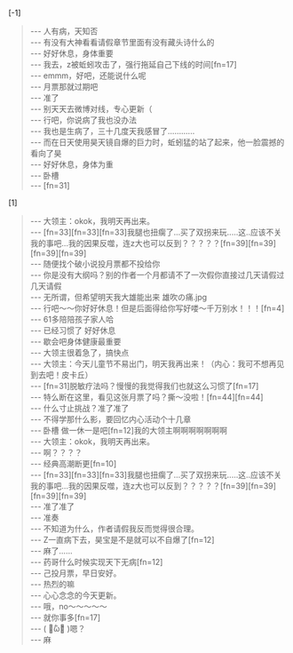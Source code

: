 
[-1] 
>--- 人有病，天知否<br>
>--- 有没有大神看看请假章节里面有没有藏头诗什么的<br>
>--- 好好休息，身体重要<br>
>--- 我去，z被蚯蚓攻击了，强行拖延自己下线的时间[fn=17]<br>
>--- emmm，好吧，还能说什么呢<br>
>--- 月票那就过期吧<br>
>--- 准了<br>
>--- 别天天去微博对线，专心更新（<br>
>--- 行吧，你说病了我也没办法<br>
>--- 我也是生病了，三十几度天我感冒了............<br>
>--- 而在日天使用昊天镜自爆的巨力时，蚯蚓猛的站了起来，他一脸震撼的看向了昊<br>
>--- 好好休息，身体为重<br>
>--- 卧槽<br>
>--- [fn=31]<br>

[1] 
>--- 大领主：okok，我明天再出来。<br>
>--- [fn=33][fn=33][fn=33]我腿也扭瘸了...买了双拐来玩.....这..应该不关我的事吧...我的因果反噬，连z大也可以反到？？？？？[fn=39][fn=39][fn=39][fn=39]<br>
>--- 随便找个破小说投月票都不投给你<br>
>--- 你是没有大纲吗？别的作者一个月都请不了一次假你直接过几天请假过几天请假<br>
>--- 无所谓，但希望明天我大雄能出来
雄吹の痛.jpg<br>
>--- 行吧～～你好好休息！但是后面得给你写好喽～千万别水！！！[fn=4]<br>
>--- 61多陪陪孩子家人哈<br>
>--- 已经习惯了 好好休息<br>
>--- 歇会吧身体健康最重要<br>
>--- 大领主很着急了，搞快点<br>
>--- 大领主：今天儿童节不易出门，明天我再出来！（内心：我可不想再见到去吧！皮卡丘）<br>
>--- [fn=31]脱敏疗法吗？慢慢的我觉得我们也就这么习惯了[fn=17]<br>
>--- 特么断在这里，看见这张月票了吗？撕～没啦！[fn=44][fn=44]<br>
>--- 什么寸止挑战？准了准了<br>
>--- 不得学那什么影，要回忆内心活动个十几章<br>
>--- 卧槽 做一休一是吧[fn=12]我的大领主啊啊啊啊啊啊啊<br>
>--- 大领主：okok，我明天再出来。<br>
>--- 啊？？？？<br>
>--- 经典高潮断更[fn=10]<br>
>--- [fn=33][fn=33][fn=33]我腿也扭瘸了...买了双拐来玩.....这..应该不关我的事吧...我的因果反噬，连z大也可以反到？？？？？[fn=39][fn=39][fn=39][fn=39]<br>
>--- 准了准了<br>
>--- 准奏<br>
>--- 不知道为什么，作者请假我反而觉得很合理。<br>
>--- Z一直病下去，昊宝是不是就可以不自爆了[fn=12]<br>
>--- 麻了……<br>
>--- 药哥什么时候实现天下无病[fn=12]<br>
>--- 己投月票，早日安好。<br>
>--- 热烈的嘛<br>
>--- 心心念念的今天更新。<br>
>--- 哦，no～～～～～<br>
>--- 就你事多[fn=17]<br>
>--- (  ･᷄ὢ･᷅  )嗯？<br>
>--- 麻<br>
